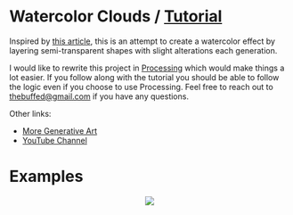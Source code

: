 # Watercolor Clouds / [Tutorial](https://www.youtube.com/watch?v=5bBkBVnrg2g)

Inspired by [this article](http://www.tylerlhobbs.com/writings/watercolor), this is an attempt to create a watercolor effect by layering semi-transparent shapes with slight alterations each generation.

I would like to rewrite this project in [Processing](https://www.processing.org) which would make things a lot easier. If you follow along with the tutorial you should be able to follow the logic even if you choose to use Processing. Feel free to reach out to thebuffed@gmail.com if you have any questions.

Other links:
- [More Generative Art](https://github.com/erdavids/Generative-Art)
- [YouTube Channel](https://www.youtube.com/channel/UCUrmX3SvpPerq-KAfGBrgGQ)

# Examples

<p align="center"><img src="https://github.com/erdavids/WatercolorClouds/blob/master/watercolor.png"></p>

